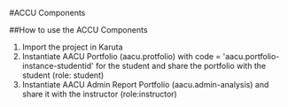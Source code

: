 #ACCU Components


##How to use the ACCU Components

1. Import the project in Karuta
1. Instantiate AACU Portfolio (aacu.protfolio) with code = 'aacu.portfolio-instance-studentid' for the student and share the portfolio with the student (role: student)
1. Instantiate AACU Admin Report Portfolio (aacu.admin-analysis) and share it with the instructor (role:instructor)

